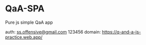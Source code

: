 # QaA-SPA
Pure js simple QaA app 

auth: ss.offensive@gmail.com 123456
domain: https://q-and-a-js-practice.web.app/
